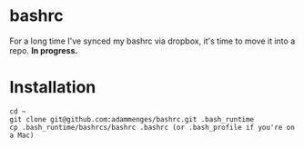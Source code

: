 bashrc
======

For a long time I've synced my bashrc via dropbox, it's time to move it into a repo. **In progress.**


Installation
============

    cd ~
    git clone git@github.com:adammenges/bashrc.git .bash_runtime
    cp .bash_runtime/bashrcs/bashrc .bashrc (or .bash_profile if you're on a Mac)

